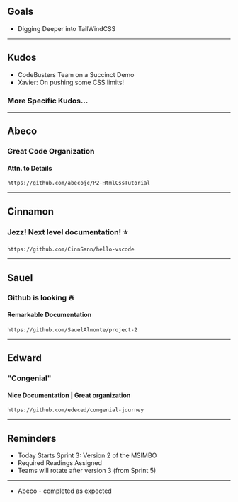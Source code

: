 ## Goals

- Digging Deeper into TailWindCSS

----

## Kudos

- CodeBusters Team on a Succinct Demo
- Xavier: On pushing some CSS limits!

### More Specific Kudos...

---- 

## Abeco
### Great Code Organization
#### Attn. to Details

`https://github.com/abecojc/P2-HtmlCssTutorial`

----

## Cinnamon
### Jezz! Next level documentation! ⭐

`https://github.com/CinnSann/hello-vscode`

----

## Sauel
### Github is looking 🔥
#### Remarkable Documentation 

`https://github.com/SauelAlmonte/project-2`

----

## Edward
### "Congenial"
#### Nice Documentation | Great organization

`https://github.com/edeced/congenial-journey`

---

## Reminders

- Today Starts Sprint 3: Version 2 of the MSIMBO
- Required Readings Assigned
- Teams will rotate after version 3 (from Sprint 5)



----

- Abeco - completed as expected



